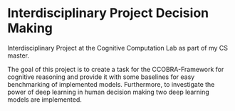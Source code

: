 ﻿# Interdisciplinary Project Decision Making
Interdisciplinary Project at the Cognitive Computation Lab as part of my  CS master.

The goal of this project is to create a task for the CCOBRA-Framework for cognitive reasoning and provide it with some baselines for easy benchmarking of implemented models.
Furthermore, to investigate the power of deep learning in human decision making two deep learning models are implemented.


